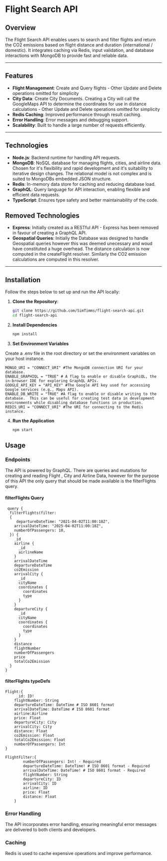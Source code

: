 # **Flight Search API**

## **Overview**

The Flight Search API enables users to search and filter flights and return the CO2 emissions based on flight distance and duration (international / domestic). It integrates caching via Redis, input validation, and database interactions with MongoDB to provide fast and reliable data.

---

## **Features**

- **Flight Management**: Create and Query flights - Other Update and Delete operations omitted for simplicity
- **City Data**: Create City Documents. Creating a City will call the GoogleMaps API to determine the coordinates for use in distance calculations - Other Update and Delete operations omitted for simplicity
- **Redis Caching**: Improved performance through result caching.
- **Error Handling**: Error messages and debugging support.
- **Scalability**: Built to handle a large number of requests efficiently.

---

## **Technologies**

- **Node.js**: Backend runtime for handling API requests.
- **MongoDB**: NoSQL database for managing flights, cities, and airline data. Chosen for it's flexibility and rapid development and it's suitability to iterative design changes. The relational model is not complex and is suited to MongoDBs embedded JSON structure.
- **Redis**: In-memory data store for caching and reducing database load.
- **GraphQL**: Query language for API interaction, enabling flexible and efficient data requests.
- **TypeScript**: Ensures type safety and better maintainability of the code.

## **Removed Technologies**

- **Express**: Initially created as a RESTful API - Express has been removed in favour of creating a GraphQL API.
- **Geospatial Queries**: Initially the Database was designed to handle Geospatial queries however this was deemed unecessary and woud have constituted a huge overhead. The distance calculation is now computed in the createFlight resolver. Similarly the CO2 emission calculations are computed in this resolver.

---

## **Installation**

Follow the steps below to set up and run the API locally:

1. **Clone the Repository**:

   ```bash
   git clone https://github.com/SimTimms/flight-search-api.git
   cd flight-search-api
   ```

2. **Install Dependencies**

   ```bash
   npm install
   ```

3. **Set Environment Variables**

Create a .env file in the root directory or set the environment variables on your host instance.

```
MONGO_URI = "CONNECT_URI" #The MongoDB connection URI for your database.
ENABLE_GRAPHIQL = "TRUE" # A flag to enable or disable GraphiQL, the in-browser IDE for exploring GraphQL APIs.
GOOGLE_API_KEY = "API_KEY" #The Google API key used for accessing Google services (e.g., Maps API).
ENABLE_DB_WRITE = "TRUE" #A flag to enable or disable writing to the database.  This can be useful for creating test data in development environments while disabling database functions in production.
REDIS_URI = "CONNECT_URI" #The URI for connecting to the Redis instance.
```

4. **Run the Application**
   ```bash
   npm start
   ```

## **Usage**

### **Endpoints**

The API is powered by GraphQL. There are queries and mutations for creating and reading Flight , City and Airline Data, however for the purpose of this API the only query that should be made available is the filterFlights query.

#### **filterFlights Query**

```
 query {
  filterFlights(filter:
  {
     departureDateTime: "2021-04-02T11:00:18Z",
    arrivalDateTime: "2025-04-02T11:00:18Z",
    numberOfPassengers: 10,
  }) {
    _id
    airline {
      _id
      airlineName
    }
    arrivalDateTime
    departureDateTime
    co2Emission
    arrivalCity {
      _id
      cityName
      coordinates {
        coordinates
        type
      }
    }
    departureCity {
      _id
      cityName
      coordinates {
        coordinates
        type
      }
    }
    distance
    flightNumber
    numberOfPassengers
    price
    totalCo2Emission
  }
}
```

#### **filterFlights typeDefs**

```
Flight:{
     _id: ID!
    flightNumber: String
    departureDateTime: DateTime # ISO 8601 format
    arrivalDateTime: DateTime # ISO 8601 format
    airline:Airline
    price: Float
    departureCity: City
    arrivalCity: City
    distance: Float
    co2Emission: Float
    totalCo2Emission: Float
    numberOfPassengers: Int
}

FlightFilter:{
        numberOfPassengers: Int! - Required
        departureDateTime: DateTime! # ISO 8601 format - Required
        arrivalDateTime: DateTime! # ISO 8601 format - Required
        flightNumber: String
        departureCity: ID
        arrivalCity: ID
        airline: ID
        price: Float
        distance: Float
    }
```

### **Error Handling**

The API incorporates error handling, ensuring meaningful error messages are delivered to both clients and developers.

### **Caching**

Redis is used to cache expensive operations and improve performance.
